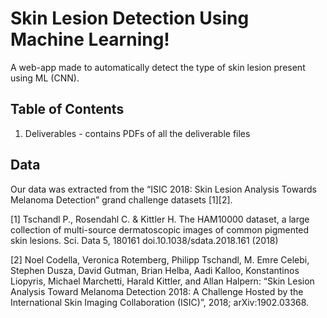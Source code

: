 # Skin Lesion Detection Using Machine Learning!

A web-app made to automatically detect the type of skin lesion present using ML (CNN).

## Table of Contents

1. Deliverables - contains PDFs of all the deliverable files

## Data

Our data was extracted from the “ISIC 2018: Skin Lesion Analysis Towards Melanoma Detection” grand challenge datasets [1][2].

[1] Tschandl P., Rosendahl C. & Kittler H. The HAM10000 dataset, a large collection of multi-source dermatoscopic images of common pigmented skin lesions. Sci. Data 5, 180161 doi.10.1038/sdata.2018.161 (2018)

[2] Noel Codella, Veronica Rotemberg, Philipp Tschandl, M. Emre Celebi, Stephen Dusza, David Gutman, Brian Helba, Aadi Kalloo, Konstantinos Liopyris, Michael Marchetti, Harald Kittler, and Allan Halpern: “Skin Lesion Analysis Toward Melanoma Detection 2018: A Challenge Hosted by the International Skin Imaging Collaboration (ISIC)”, 2018; arXiv:1902.03368.
